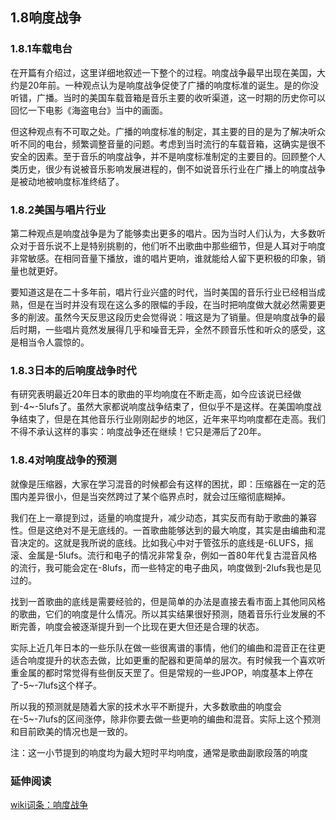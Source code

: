 ## 1.8响度战争

### 1.8.1车载电台

在开篇有介绍过，这里详细地叙述一下整个的过程。响度战争最早出现在美国，大约是20年前。一种观点认为是响度战争促使了广播的响度标准的诞生。是的你没听错，广播。当时的美国车载音箱是音乐主要的收听渠道，这一时期的历史你可以回忆一下电影《海盗电台》当中的画面。

但这种观点有不可取之处。广播的响度标准的制定，其主要的目的是为了解决听众听不同的电台，频繁调整音量的问题。考虑到当时流行的车载音箱，这确实是很不安全的因素。至于音乐的响度战争，并不是响度标准制定的主要目的。回顾整个人类历史，很少有说被音乐影响发展进程的，倒不如说音乐行业在广播上的响度战争是被动地被响度标准终结了。

### 1.8.2美国与唱片行业

第二种观点是响度战争是为了能够卖出更多的唱片。因为当时人们认为，大多数听众对于音乐说不上是特别挑剔的，他们听不出歌曲中那些细节，但是人耳对于响度非常敏感。在相同音量下播放，谁的唱片更响，谁就能给人留下更积极的印象，销量也就更好。

要知道这是在二十多年前，唱片行业兴盛的时代，当时美国的音乐行业已经相当成熟，但是在当时并没有现在这么多的限幅的手段，在当时把响度做大就必然需要更多的削波。虽然今天反思这段历史会觉得说：哦这是为了销量。但是响度战争的最后时期，一些唱片竟然发展得几乎和噪音无异，全然不顾音乐性和听众的感受，这是相当令人震惊的。

### 1.8.3日本的后响度战争时代

有研究表明最近20年日本的歌曲的平均响度在不断走高，如今应该说已经做到-4~-5lufs了。虽然大家都说响度战争结束了，但似乎不是这样。在美国响度战争结束了，但是在其他音乐行业刚刚起步的地区，近年来平均响度都在走高。我们不得不承认这样的事实：响度战争还在继续！它只是滞后了20年。

### 1.8.4对响度战争的预测

就像是压缩器，大家在学习混音的时候都会有这样的困扰，即：压缩器在一定的范围内差异很小，但是当突然跨过了某个临界点时，就会过压缩彻底糊掉。

我们在上一章提到过，适量的响度提升，减少动态，其实反而有助于歌曲的兼容性。但是这绝对不是无底线的。一首歌曲能够达到的最大响度，其实是由编曲和混音决定的。这就是我所说的底线。比如我心中对于管弦乐的底线是-6LUFS，摇滚、金属是-5lufs。流行和电子的情况非常复杂，例如一首80年代复古混音风格的流行，我可能会定在-8lufs，而一些特定的电子曲风，响度做到-2lufs我也是见过的。

找到一首歌曲的底线是需要经验的，但是简单的办法是直接去看市面上其他同风格的歌曲，它们的响度是什么情况。所以其实结果很好预测，随着音乐行业发展的不断完善，响度会被逐渐提升到一个比现在更大但还是合理的状态。

实际上近几年日本的一些乐队在做一些很离谱的事情，他们的编曲和混音正在往更适合响度提升的状态去做，比如更重的配器和更简单的层次。有时候我一个喜欢听重金属的都时常觉得有些倒反天罡了。但是常规的一些JPOP，响度基本上停在了-5~-7lufs这个样子。

所以我的预测就是随着大家的技术水平不断提升，大多数歌曲的响度会在-5~-7lufs的区间涨停，除非你要去做一些更响的编曲和混音。实际上这个预测和目前欧美的情况也是一致的。

注：这一小节提到的响度均为最大短时平均响度，通常是歌曲副歌段落的响度

### 延伸阅读

[wiki词条：响度战争](https://en.wikipedia.org/wiki/Loudness_war)